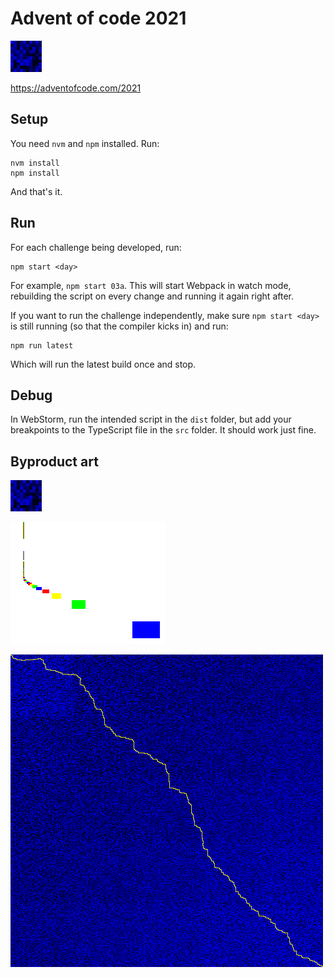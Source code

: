 
# Advent of code 2021

![](output/day11.gif)

https://adventofcode.com/2021

## Setup

You need `nvm` and `npm` installed. Run:

    nvm install
    npm install

And that's it.

## Run

For each challenge being developed, run:

    npm start <day>

For example, `npm start 03a`. This will start Webpack in watch mode, rebuilding the script on every change and running it again right after.

If you want to run the challenge independently, make sure `npm start <day>` is still running (so that the compiler kicks in) and run:

    npm run latest

Which will run the latest build once and stop.

## Debug

In WebStorm, run the intended script in the `dist` folder, but add your breakpoints to the TypeScript file in the `src` folder. It should work just fine.

## Byproduct art

![](output/day11.gif)

![](output/day17.png)

![](output/day15.png)
